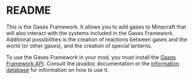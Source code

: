 # README #

This is the Gases Framework. It allows you to add gases to Minecraft that will also interact with the systems included in the Gases Framework. Additional possibilities is the creation of reactions between gases and the world (or other gases), and the creation of special lanterns.

To use the Gases Framework in your mod, you must install the [Gases Framework API](https://bitbucket.org/jamieswhiteshirt/gases-framework-api). Consult the javadoc documentation or the [information database](http://jamieswhiteshirt.com/minecraft/mods/gases/information/) for information on how to use it.